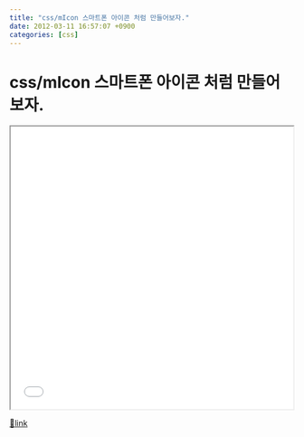```yaml
---
title: "css/mIcon 스마트폰 아이콘 처럼 만들어보자."
date: 2012-03-11 16:57:07 +0900
categories: [css]
---
```


css/mIcon 스마트폰 아이콘 처럼 만들어보자.
============================

  
  
<iframe height="500" src="/web_work/css/mIcon/mIcon.html" width="500"></iframe>


[🔗link](http://www.mins01.com/mh/tech/read/762)